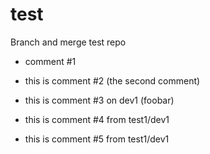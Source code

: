 test
====

Branch and merge test repo

* comment #1

* this is comment #2 (the second comment)

* this is comment #3 on dev1 (foobar)

* this is comment #4 from test1/dev1

* this is comment #5 from test1/dev1
